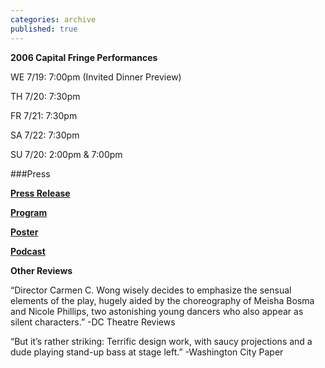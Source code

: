 ```yaml
---
categories: archive
published: true
---
```


**2006 Capital Fringe Performances**

WE 7/19: 7:00pm (Invited Dinner Preview)

TH 7/20: 7:30pm

FR 7/21: 7:30pm

SA 7/22: 7:30pm

SU 7/20: 2:00pm & 7:00pm

###Press

**[Press Release](https://www.dropbox.com/s/ro7gsclnwdx1n2c/DesireCaughtbytheTail-PressRelease.pdf)**

**[Program](https://www.dropbox.com/s/2indzmf8qc58d3s/DesireCaughtbytheTail-Program.pdf)**

**[Poster](https://www.dropbox.com/s/ga5un5qh1en1vf9/DesireCaughtbytheTail-poster.pdf)** 

**[Podcast](https://www.dropbox.com/s/54d9kwyoqsvcvsm/Desire-Podcast-128.mp3)**

**Other Reviews**

“Director Carmen C. Wong wisely decides to emphasize the sensual elements of the play, hugely aided by the choreography of Meisha Bosma and Nicole Phillips, two astonishing young dancers who also appear as silent characters.” -DC Theatre Reviews

“But it’s rather striking: Terrific design work, with saucy projections and a dude playing stand-up bass at stage left.” -Washington City Paper